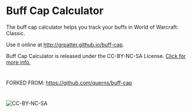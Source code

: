 
# Buff Cap Calculator

The buff cap calculator helps you track your buffs in World of Warcraft: Classic.

Use it online at http://grpatter.github.io/buff-cap.

Buff Cap Calculator is released under the CC-BY-NC-SA License. [Click for more info.](LICENSE.md)

#  

FORKED FROM: https://github.com/querns/buff-cap

# 



![CC-BY-NC-SA](img/Cc-by-nc-sa_icon.svg.png)
